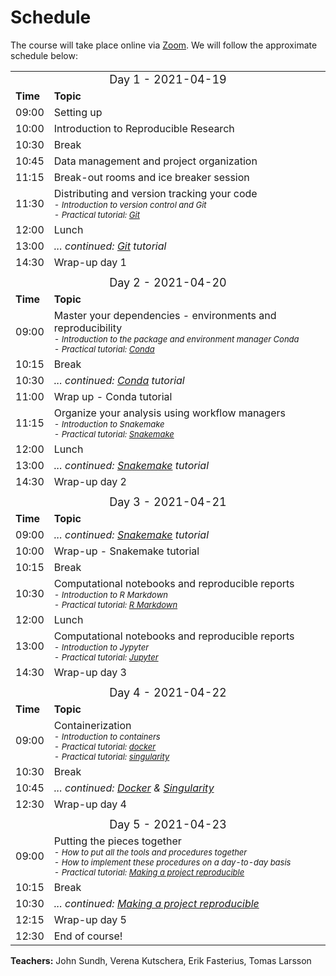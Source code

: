 <h1> Schedule </h1>

The course will take place online via [Zoom](https://zoom.us/). We will follow
the approximate schedule below:

<table>
  <tr>
    <td colspan="3">
      <font size="4">
      <center> Day 1 - 2021-04-19 </center>
    </td>
  </tr>
  <tr>
    <td> <font size="3"><b>Time</b> </td>
    <td> <font size="3"><b>Topic</b> </td>
  </tr>
  <tr>
    <td> <font size="3"> 09:00 </td>
    <td> <font size="3"> Setting up </td>
  </tr>
  <tr>
    <td> <font size="3"> 10:00 </td>
    <td> <font size="3"> Introduction to Reproducible Research </td>
  </tr>
  <tr>
    <td> <font size="3"> 10:30 </td>
    <td> <font size="3"> Break </td>
  </tr>
  <tr>
    <td> <font size="3"> 10:45 </td>
    <td> <font size="3"> Data management and project organization </td>
  </tr>
  <tr>
    <td> <font size="3"> 11:15 </td>
    <td> <font size="3"> Break-out rooms and ice breaker session </td>
  </tr>
  <tr>
    <td> <font size="3"> 11:30 </td>
    <td> <font size="3"> Distributing and version tracking your code
         <font size="2"><i><br>
           - Introduction to version control and Git <br>
           - Practical tutorial: <a href="../git/">Git</a></i><br></td>
  </tr>
  <tr>
    <td> <font size="3"> 12:00 </td>
    <td> <font size="3"> Lunch </td>
  </tr>
  <tr>
    <td> <font size="3"> 13:00 </td>
    <td> <font size="3"><i>... continued: <a href="../git/">Git</a> tutorial</i><br></td>
  </tr>
  <tr>
    <td> <font size="3"> 14:30 </td>
    <td> <font size="3"> Wrap-up day 1 </td>
  </tr>
  <tr>
    <td colspan="3"> </td>
  </tr>
  <tr>
    <td colspan="3">
      <font size="4">
      <center> Day 2  - 2021-04-20 </center>
    </td>
  </tr>
  <tr>
    <td> <font size="3"><b>Time</b> </td>
    <td> <font size="3"><b>Topic</b> </td>
  </tr>
  <tr>
    <td> <font size="3"> 09:00 </td>
    <td> <font size="3"> Master your dependencies - environments and reproducibility
         <font size="2"><i><br>
         - Introduction to the package and environment manager Conda <br>
         - Practical tutorial: <a href="../conda/">Conda</a></i>
    </td>
  </tr>
  <tr>
    <td> <font size="3"> 10:15 </td>
    <td> <font size="3"> Break </td>
  </tr>
  <tr>
    <td> <font size="3"> 10:30 </td>
    <td> <font size="3"><i> ... continued: <a href="../conda/">Conda</a> tutorial </i> <br> </td>
  </tr>
  <tr>
    <td> <font size="3"> 11:00 </td>
    <td> <font size="3"> Wrap up - Conda tutorial </td>
  </tr>
  <tr>
    <td> <font size="3"> 11:15 </td>
    <td> <font size="3"> Organize your analysis using workflow managers
         <font size="2"> <i><br>
         - Introduction to Snakemake <br>
         - Practical tutorial: <a href="../snakemake/">Snakemake</a>
         </i>
    </td>
  </tr>
  <tr>
    <td> <font size="3"> 12:00 </td>
    <td> <font size="3"> Lunch </td>
  </tr>
  <tr>
    <td> <font size="3"> 13:00 </td>
    <td> <font size="3"> <i> ... continued: <a href="../snakemake/">Snakemake</a> tutorial </i> </td>
  </tr>
  <tr>
    <td> <font size="3"> 14:30 </td>
    <td> <font size="3"> Wrap-up day 2 </td>
  </tr>
  <tr>
    <td colspan="3"> </td>
  </tr>
  <tr>
    <td colspan="3">
      <font size="4">
      <center> Day 3  - 2021-04-21 </center>
    </td>
  </tr>
  <tr>
    <td> <font size="3"><b>Time</b> </td>
    <td> <font size="3"><b>Topic</b> </td>
  </tr>
  <tr>
    <td> <font size="3"> 09:00 </td>
    <td> <font size="3"> <i> ... continued: <a href="../snakemake/">Snakemake</a> tutorial </i> </td>
  </tr>
  <tr>
    <td> <font size="3"> 10:00 </td>
    <td> <font size="3"> Wrap-up - Snakemake tutorial </td>
  </tr>
  <tr>
    <td> <font size="3"> 10:15 </td>
    <td> <font size="3"> Break </td>
  </tr>
  <tr>
    <td> <font size="3"> 10:30 </td>
    <td> <font size="3"> Computational notebooks and reproducible reports
         <font size="2"><i><br>
         - Introduction to R Markdown<br>
         - Practical tutorial: <a href="../rmarkdown/">R Markdown</a></i>
    </td>
  </tr>
  <tr>
    <td> <font size="3"> 12:00 </td>
    <td> <font size="3"> Lunch </td>
  </tr>
  <tr>
    <td> <font size="3"> 13:00 </td>
    <td> <font size="3"> Computational notebooks and reproducible reports
         <font size="2"><i><br>
         - Introduction to Jypyter <br>
         - Practical tutorial: <a href="../jupyter/">Jupyter</a> <br>
    </td>
  </tr>
  <tr>
    <td> <font size="3"> 14:30 </td>
    <td> <font size="3"> Wrap-up day 3 </td>
  </tr>
  <tr>
    <td colspan="3"> </td>
  </tr>
  <tr>
    <td colspan="3">
      <font size="4">
      <center> Day 4  - 2021-04-22 </center>
    </td>
  </tr>
  <tr>
    <td> <font size="3"><b>Time</b> </td>
    <td> <font size="3"><b>Topic</b> </td>
  </tr>
  <tr>
    <td> <font size="3"> 09:00 </td>
    <td> <font size="3"> Containerization
         <font size="2"> <i> <br>
         - Introduction to containers <br>
         - Practical tutorial: <a href="../docker/">docker</a><br>
         - Practical tutorial: <a href="../singularity">singularity</a></i>
    </td>
  </tr>
  <tr>
    <td> <font size="3"> 10:30 </td>
    <td> <font size="3"> Break </td>
  </tr>
  <tr>
    <td> <font size="3"> 10:45 </td>
    <td> <font size="3"> <i> ... continued: <a href="../docker/">Docker</a> & <a href="../singularity/">Singularity</a></i>
  </tr>
  <tr>
    <td> <font size="3"> 12:30  </td>
    <td> <font size="3"> Wrap-up day 4 </td>
  </tr>
  <tr>
    <td colspan="3"> </td>
  </tr>
  <tr>
    <td colspan="3">
      <font size="4">
      <center> Day 5  - 2021-04-23 </center>
    </td>
  </tr>
  <tr>
    <td> <font size="3"> 09:00  </td>
    <td> <font size="3"> Putting the pieces together
         <font size="2"> <i> <br>
         - How to put all the tools and procedures together <br>
         - How to implement these procedures on a day-to-day basis <br>
         - Practical tutorial: <a href="../project">Making a project reproducible</a></i>
    </td>
  </tr>
  <tr>
    <td> <font size="3"> 10:15 </td>
    <td> <font size="3"> Break </td>
  </tr>
  <tr>
    <td> <font size="3"> 10:30 </td>
    <td> <font size="3"> <i> ... continued: <a href="../project">Making a project reproducible</a></i>
  </tr>
  <tr>
    <td> <font size="3"> 12:15 </td>
    <td> <font size="3"> Wrap-up day 5</td>
  </tr>
  <tr>
    <td> <font size="3"> 12:30 </td>
    <td> <font size="3"> End of course! </td>
  </tr>
</table>

**Teachers:**
John Sundh, Verena Kutschera, Erik Fasterius, Tomas Larsson
